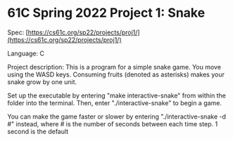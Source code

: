 # 61C Spring 2022 Project 1: Snake

Spec: [https://cs61c.org/sp22/projects/proj1/](https://cs61c.org/sp22/projects/proj1/)

Language: C

Project description:
This is a program for a simple snake game. You move using the WASD keys. Consuming fruits (denoted as asterisks) makes your snake grow by one unit.

Set up the executable by entering "make interactive-snake" from within the folder into the terminal. Then, enter "./interactive-snake" to begin a game. 

You can make the game faster or slower by entering "./interactive-snake -d #" instead, where # is the number of seconds between each time step. 1 second is the default

